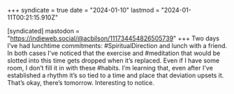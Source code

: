 +++
syndicate = true
date = "2024-01-10"
lastmod = "2024-01-11T00:21:15.910Z"

[syndicated]
mastodon = "https://indieweb.social/@acbilson/111734454826505739"
+++
Two days I’ve had lunchtime commitments: #SpiritualDirection and lunch with a friend. In both cases I’ve noticed that the exercise and #meditation that would be slotted into this time gets dropped when it’s replaced. Even if I have some room, I don’t fill it in with these #habits. I’m learning that, even after I've established a rhythm it’s so tied to a time and place that deviation upsets it. That’s okay, there’s tomorrow. Interesting to notice.